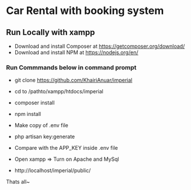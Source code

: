 # Car Rental with booking system

## Run Locally with xampp
- Download and install Composer at https://getcomposer.org/download/
- Download and install NPM at  https://nodejs.org/en/

### Run Commmands below in command prompt
- git clone https://github.com/KhairiAnuar/imperial
- cd to /pathto/xampp/htdocs/imperial
- composer install
- npm install
- Make copy of .env file
- php artisan key:generate

- Compare with the APP_KEY inside .env file
- Open xampp => Turn on Apache and MySql
- http://localhost/imperial/public/

Thats all~ 
